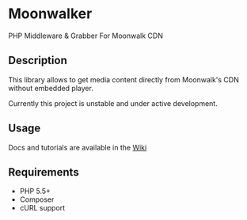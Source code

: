 # Moonwalker
PHP Middleware &amp; Grabber For Moonwalk CDN

## Description
This library allows to get media content directly from Moonwalk's CDN without embedded player.

Currently this project is unstable and under active development.

## Usage
Docs and tutorials are available in the [Wiki](https://github.com/odin3/moonwalker/wiki)

## Requirements
- PHP 5.5+
- Composer
- cURL support
